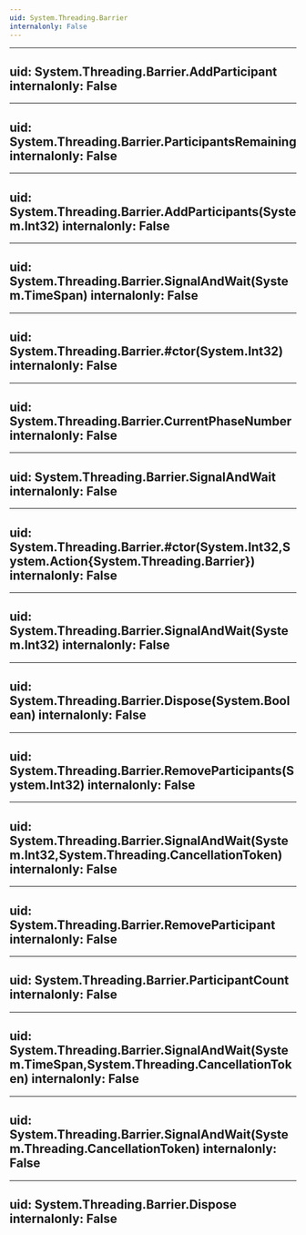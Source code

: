 ```yaml
---
uid: System.Threading.Barrier
internalonly: False
---
```


---
uid: System.Threading.Barrier.AddParticipant
internalonly: False
---

---
uid: System.Threading.Barrier.ParticipantsRemaining
internalonly: False
---

---
uid: System.Threading.Barrier.AddParticipants(System.Int32)
internalonly: False
---

---
uid: System.Threading.Barrier.SignalAndWait(System.TimeSpan)
internalonly: False
---

---
uid: System.Threading.Barrier.#ctor(System.Int32)
internalonly: False
---

---
uid: System.Threading.Barrier.CurrentPhaseNumber
internalonly: False
---

---
uid: System.Threading.Barrier.SignalAndWait
internalonly: False
---

---
uid: System.Threading.Barrier.#ctor(System.Int32,System.Action{System.Threading.Barrier})
internalonly: False
---

---
uid: System.Threading.Barrier.SignalAndWait(System.Int32)
internalonly: False
---

---
uid: System.Threading.Barrier.Dispose(System.Boolean)
internalonly: False
---

---
uid: System.Threading.Barrier.RemoveParticipants(System.Int32)
internalonly: False
---

---
uid: System.Threading.Barrier.SignalAndWait(System.Int32,System.Threading.CancellationToken)
internalonly: False
---

---
uid: System.Threading.Barrier.RemoveParticipant
internalonly: False
---

---
uid: System.Threading.Barrier.ParticipantCount
internalonly: False
---

---
uid: System.Threading.Barrier.SignalAndWait(System.TimeSpan,System.Threading.CancellationToken)
internalonly: False
---

---
uid: System.Threading.Barrier.SignalAndWait(System.Threading.CancellationToken)
internalonly: False
---

---
uid: System.Threading.Barrier.Dispose
internalonly: False
---
